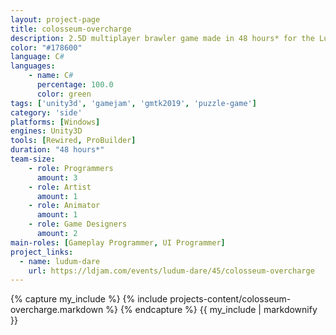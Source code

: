 ```yaml
---
layout: project-page
title: colosseum-overcharge
description: 2.5D multiplayer brawler game made in 48 hours* for the Ludum Dare 45 (2019).
color: "#178600"
language: C#
languages:
    - name: C#
      percentage: 100.0
      color: green
tags: ['unity3d', 'gamejam', 'gmtk2019', 'puzzle-game']
category: 'side'
platforms: [Windows]
engines: Unity3D
tools: [Rewired, ProBuilder]
duration: "48 hours*"
team-size:
    - role: Programmers
      amount: 3
    - role: Artist
      amount: 1
    - role: Animator
      amount: 1
    - role: Game Designers
      amount: 2
main-roles: [Gameplay Programmer, UI Programmer]
project_links:
  - name: ludum-dare
    url: https://ldjam.com/events/ludum-dare/45/colosseum-overcharge
---
```

<!---
Gregoire Boiron <gregoire.boiron@gmail.com>
Copyright (c) 2018-2019 Gregoire Boiron  All Rights Reserved.
--->

{% capture my_include %}
{% include projects-content/colosseum-overcharge.markdown %}
{% endcapture %}
{{ my_include | markdownify }}
